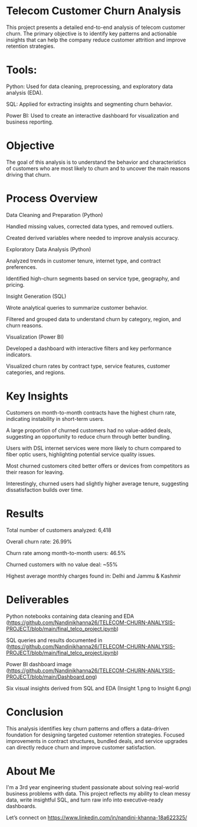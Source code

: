 # Telecom Customer Churn Analysis

This project presents a detailed end-to-end analysis of telecom customer churn. The primary objective is to identify key patterns and actionable insights that can help the company reduce customer attrition and improve retention strategies.

# Tools:

Python: Used for data cleaning, preprocessing, and exploratory data analysis (EDA).

SQL: Applied for extracting insights and segmenting churn behavior.

Power BI: Used to create an interactive dashboard for visualization and business reporting.

# Objective

The goal of this analysis is to understand the behavior and characteristics of customers who are most likely to churn and to uncover the main reasons driving that churn.

# Process Overview

Data Cleaning and Preparation (Python)

Handled missing values, corrected data types, and removed outliers.

Created derived variables where needed to improve analysis accuracy.

Exploratory Data Analysis (Python)

Analyzed trends in customer tenure, internet type, and contract preferences.

Identified high-churn segments based on service type, geography, and pricing.

Insight Generation (SQL)

Wrote analytical queries to summarize customer behavior.

Filtered and grouped data to understand churn by category, region, and churn reasons.

Visualization (Power BI)

Developed a dashboard with interactive filters and key performance indicators.

Visualized churn rates by contract type, service features, customer categories, and regions.

# Key Insights

Customers on month-to-month contracts have the highest churn rate, indicating instability in short-term users.

A large proportion of churned customers had no value-added deals, suggesting an opportunity to reduce churn through better bundling.

Users with DSL internet services were more likely to churn compared to fiber optic users, highlighting potential service quality issues.

Most churned customers cited better offers or devices from competitors as their reason for leaving.

Interestingly, churned users had slightly higher average tenure, suggesting dissatisfaction builds over time.

# Results

Total number of customers analyzed: 6,418

Overall churn rate: 26.99%

Churn rate among month-to-month users: 46.5%

Churned customers with no value deal: ~55%

Highest average monthly charges found in: Delhi and Jammu & Kashmir

# Deliverables

Python notebooks containing data cleaning and EDA (https://github.com/Nandinikhanna26/TELECOM-CHURN-ANALYSIS-PROJECT/blob/main/final_telco_project.ipynb)

SQL queries and results documented in (https://github.com/Nandinikhanna26/TELECOM-CHURN-ANALYSIS-PROJECT/blob/main/final_telco_project.ipynb)

Power BI dashboard image (https://github.com/Nandinikhanna26/TELECOM-CHURN-ANALYSIS-PROJECT/blob/main/Dashboard.png)

Six visual insights derived from SQL and EDA (Insight 1.png to Insight 6.png)

# Conclusion

This analysis identifies key churn patterns and offers a data-driven foundation for designing targeted customer retention strategies. Focused improvements in contract structures, bundled deals, and service upgrades can directly reduce churn and improve customer satisfaction.

# About Me

I'm a 3rd year engineering student passionate about solving real-world business problems with data.
This project reflects my ability to clean messy data, write insightful SQL, and turn raw info into executive-ready dashboards.

Let’s connect on https://www.linkedin.com/in/nandini-khanna-18a622325/


